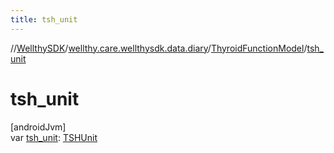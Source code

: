 ```yaml
---
title: tsh_unit
---
```

//[WellthySDK](../../../index.html)/[wellthy.care.wellthysdk.data.diary](../index.html)/[ThyroidFunctionModel](index.html)/[tsh_unit](tsh_unit.html)



# tsh_unit



[androidJvm]\
var [tsh_unit](tsh_unit.html): [TSHUnit](../-t-s-h-unit/index.html)




